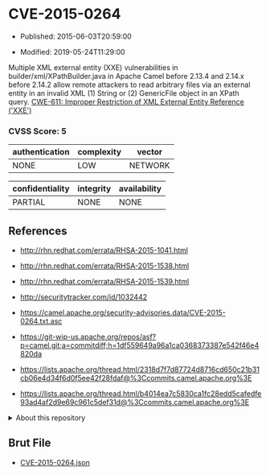 # CVE-2015-0264

- Published: 2015-06-03T20:59:00

- Modified: 2019-05-24T11:29:00

Multiple XML external entity (XXE) vulnerabilities in builder/xml/XPathBuilder.java in Apache Camel before 2.13.4 and 2.14.x before 2.14.2 allow remote attackers to read arbitrary files via an external entity in an invalid XML (1) String or (2) GenericFile object in an XPath query. <a href="http://cwe.mitre.org/data/definitions/611.html">CWE-611: Improper Restriction of XML External Entity Reference ('XXE')</a>

### CVSS Score: **5**

| authentication | complexity | vector |
| --- | --- | --- |
| NONE | LOW | NETWORK |

| confidentiality | integrity | availability |
| --- | --- | --- |
| PARTIAL | NONE | NONE |

## References

* http://rhn.redhat.com/errata/RHSA-2015-1041.html

* http://rhn.redhat.com/errata/RHSA-2015-1538.html

* http://rhn.redhat.com/errata/RHSA-2015-1539.html

* http://securitytracker.com/id/1032442

* https://camel.apache.org/security-advisories.data/CVE-2015-0264.txt.asc

* https://git-wip-us.apache.org/repos/asf?p=camel.git;a=commitdiff;h=1df559649a96a1ca0368373387e542f46e4820da

* https://lists.apache.org/thread.html/2318d7f7d87724d8716cd650c21b31cb06e4d34f6d0f5ee42f28fdaf@%3Ccommits.camel.apache.org%3E

* https://lists.apache.org/thread.html/b4014ea7c5830ca1fc28edd5cafedfe93ad4af2d9e69c961c5def31d@%3Ccommits.camel.apache.org%3E

<details>
<summary>About this repository</summary> 

  This repository is part of the project [Live Hack CVE](https://github.com/Live-Hack-CVE). Main website can be found [www.live-hack.org](https://www.live-hack.org) 
  
  Made by [Sn0wAlice](https://github.com/Sn0wAlice) for the people that care about security and need to have a feed of the latest CVEs. Hope you enjoy it, don't forget to star the repo and follow me on [Twitter](https://twitter.com/Sn0wAlice) and [Github](https://github.com/Sn0wAlice). And that is my [personnal website](https://www.alice-snow.me/)

  - [Home Page](https://github.com/Live-Hack-CVE)
  - [Framework](https://github.com/Live-Hack-CVE/cve-framework)
  - [CVE database](https://github.com/Live-Hack-CVE/full_database)
  - [Changelog](https://github.com/Live-Hack-CVE/Changelog)
</details>

## Brut File

* [CVE-2015-0264.json](https://raw.githubusercontent.com/Live-Hack-CVE/full_database/main/cves/2015/CVE-2015-0264.json)

